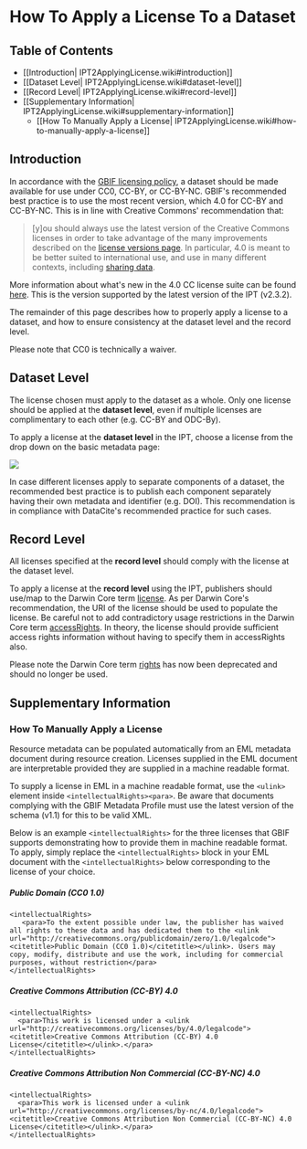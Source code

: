 # How To Apply a License To a Dataset

## Table of Contents
+ [[Introduction| IPT2ApplyingLicense.wiki#introduction]]
+ [[Dataset Level| IPT2ApplyingLicense.wiki#dataset-level]]
+ [[Record Level| IPT2ApplyingLicense.wiki#record-level]]
+ [[Supplementary Information| IPT2ApplyingLicense.wiki#supplementary-information]]
  + [[How To Manually Apply a License| IPT2ApplyingLicense.wiki#how-to-manually-apply-a-license]]

## Introduction

In accordance with the [GBIF licensing policy](http://www.gbif.org/terms/licences), a dataset should be made available for use under CC0, CC-BY, or CC-BY-NC. GBIF's recommended best practice is to use the most recent version, which 4.0 for CC-BY and CC-BY-NC. This is in line with Creative Commons' recommendation that: 

> [y]ou should always use the latest version of the Creative Commons licenses in order to take advantage of the many improvements described on the [license versions page](https://wiki.creativecommons.org/wiki/License_Versions). In particular, 4.0 is meant to be better suited to international use, and use in many different contexts, including [sharing data](https://blog.creativecommons.org/2011/08/23/data-governance-our-idea-for-the-moore-foundation/).

More information about what's new in the 4.0 CC license suite can be found [here](https://creativecommons.org/version4/). This is the version supported by the latest version of the IPT (v2.3.2).

The remainder of this page describes how to properly apply a license to a dataset, and how to ensure consistency at the dataset level and the record level.

Please note that CC0 is technically a waiver.

## Dataset Level

The license chosen must apply to the dataset as a whole. Only one license should be applied at the **dataset level**, even if multiple licenses are complimentary to each other (e.g. CC-BY and ODC-By).

To apply a license at the **dataset level** in the IPT, choose a license from the drop down on the basic metadata page:

<img src='https://github.com/gbif/ipt/wiki/gbif-ipt-docs/ipt2/v22/LicenseDropdownWide.png' />

In case different licenses apply to separate components of a dataset, the recommended best practice is to publish each component separately having their own metadata and identifier (e.g. DOI). This recommendation is in compliance with DataCite's recommended practice for such cases.

## Record Level

All licenses specified at the **record level** should comply with the license at the dataset level.

To apply a license at the **record level** using the IPT, publishers should use/map to the Darwin Core term [license](http://rs.tdwg.org/dwc/terms/index.htm#dcterms:license). As per Darwin Core's recommendation, the URI of the license should be used to populate the license. Be careful not to add contradictory usage restrictions in the Darwin Core term [accessRights](http://rs.tdwg.org/dwc/terms/index.htm#dcterms:accessRights). In theory, the license should provide sufficient access rights information without having to specify them in accessRights also.

Please note the Darwin Core term [rights](http://rs.tdwg.org/dwc/terms/history/#dcterms:rights) has now been deprecated and should no longer be used.

## Supplementary Information

### How To Manually Apply a License

Resource metadata can be populated automatically from an EML metadata document during resource creation. Licenses supplied in the EML document are interpretable provided they are supplied in a machine readable format. 

To supply a license in EML in a machine readable format, use the `<ulink>` element inside `<intellectualRights><para>`. Be aware that documents complying with the GBIF Metadata Profile must use the latest version of the schema (v1.1) for this to be valid XML. 

Below is an example `<intellectualRights>` for the three licenses that GBIF supports demonstrating how to provide them in machine readable format. To apply, simply replace the `<intellectualRights>` block in your EML document with the `<intellectualRights>` below corresponding to the license of your choice.

##### Public Domain (CC0 1.0)
```
<intellectualRights>
   <para>To the extent possible under law, the publisher has waived all rights to these data and has dedicated them to the <ulink url="http://creativecommons.org/publicdomain/zero/1.0/legalcode"><citetitle>Public Domain (CC0 1.0)</citetitle></ulink>. Users may copy, modify, distribute and use the work, including for commercial purposes, without restriction</para>
</intellectualRights>
```
 
##### Creative Commons Attribution (CC-BY) 4.0
``` 
<intellectualRights>
  <para>This work is licensed under a <ulink url="http://creativecommons.org/licenses/by/4.0/legalcode"><citetitle>Creative Commons Attribution (CC-BY) 4.0 License</citetitle></ulink>.</para>
</intellectualRights>
```

##### Creative Commons Attribution Non Commercial (CC-BY-NC) 4.0
``` 
<intellectualRights>
  <para>This work is licensed under a <ulink url="http://creativecommons.org/licenses/by-nc/4.0/legalcode"><citetitle>Creative Commons Attribution Non Commercial (CC-BY-NC) 4.0 License</citetitle></ulink>.</para>
</intellectualRights>
```